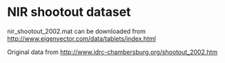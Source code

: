 # NIR shootout dataset

nir_shootout_2002.mat can be downloaded from http://www.eigenvector.com/data/tablets/index.html

Original data from http://www.idrc-chambersburg.org/shootout_2002.htm


